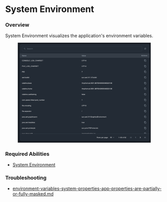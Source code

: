 # System Environment

### Overview

System Environment visualizes the application's environment variables.

<figure><img src="../../../.gitbook/assets/image (3) (1).png" alt=""><figcaption></figcaption></figure>

### Required Abilities

* [System Environment](../../abilities.md)

### Troubleshooting

* [environment-variables-system-properties-app-properties-are-partially-or-fully-masked.md](../../../troubleshooting/environment-variables-system-properties-app-properties-are-partially-or-fully-masked.md "mention")


